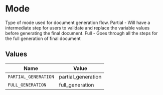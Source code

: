 # Mode

Type of mode used for document generation flow.
Partial - Will have a intermediate step for users to validate and replace the variable values before generating the final document.
Full - Goes through all the steps for the full generation of final document



## Values

| Name                 | Value                |
| -------------------- | -------------------- |
| `PARTIAL_GENERATION` | partial_generation   |
| `FULL_GENERATION`    | full_generation      |